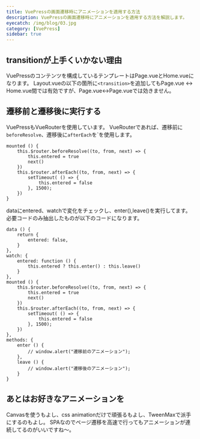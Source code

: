 ```yaml
---
title: VuePressの画面遷移時にアニメーションを適用する方法
description: VuePressの画面遷移時にアニメーションを適用する方法を解説します。
eyecatch: /img/blog/03.jpg
category: [VuePress]
sidebar: true
---
```


## transitionが上手くいかない理由

VuePressのコンテンツを構成しているテンプレートはPage.vueとHome.vueになります。
Layout.vueの以下の箇所に`<transition>`を追加してもPage.vue <-> Home.vue間では有効ですが、Page.vue<->Page.vueでは効きません。 

## 遷移前と遷移後に実行する

VuePressもVueRouterを使用しています。
VueRouterであれば、遷移前に`beforeResolve`、遷移後に`afterEach`を`を使用します。

```js:Layout.vue
mounted () {
    this.$router.beforeResolve((to, from, next) => {
		this.entered = true
		next()
    })
    this.$router.afterEach((to, from, next) => {
		setTimeout( () => {
			this.entered = false
		}, 1500);
    })
}
```

dataにentered、watchで変化をチェックし、enter(),leave()を実行してます。
必要コードのみ抽出したものが以下のコードになります。

```js:Layout.vue
data () {
	return {
		entered: false,
	}
},	
watch: {
	entered: function () {
		this.entered ? this.enter() : this.leave()
	}
},
mounted () {
    this.$router.beforeResolve((to, from, next) => {
		this.entered = true
		next()
    })
    this.$router.afterEach((to, from, next) => {
		setTimeout( () => {
			this.entered = false
		}, 1500);
    })
},
methods: {
	enter () {
		// window.alert("遷移前のアニメーション");
	},
	leave () {
		// window.alert("遷移後のアニメーション");
	}
}
```

## あとはお好きなアニメーションを

Canvasを使うもよし、css animationだけで頑張るもよし、TweenMaxで派手にするのもよし。
SPAなのでページ遷移を高速で行ってもアニメーションが連続してるのがいいですね〜。

